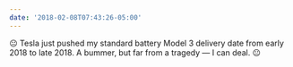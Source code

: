 ```yaml
---
date: '2018-02-08T07:43:26-05:00'
---
```

😐 Tesla just pushed my standard battery Model 3 delivery date from early 2018 to late 2018. A bummer, but far from a tragedy — I can deal. 😐
